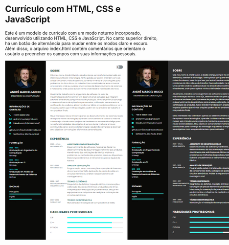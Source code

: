<h1 style="display: flex; align-items: center;">
  Currículo com HTML, CSS e JavaScript
</h1>

Este é um modelo de currículo com um modo noturno incorporado, desenvolvido utilizando HTML, CSS e JavaScript. No canto superior direito, há um botão de alternância para mudar entre os modos claro e escuro. Além disso, o arquivo index.html contém comentários que orientam o usuário a preencher os campos com suas informações pessoais.

<div class="container" style="display: flex; justify-content: space-between;">
    <img src="https://github.com/DevAndreMarcelMucci/devandremarcelmucci.github.io/blob/main/Imagem_1.png" width="400"  alt="Imagem 1">
    <img src="https://github.com/DevAndreMarcelMucci/devandremarcelmucci.github.io/blob/main/Imagem_2.png" width="400" alt="Imagem 2">
</div>
